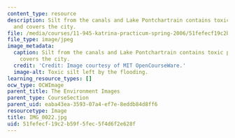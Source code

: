 ```yaml
---
content_type: resource
description: Silt from the canals and Lake Pontchartrain contains toxic pollutants
  and covers the city.
file: /media/courses/11-945-katrina-practicum-spring-2006/51fefecf19c2b59f5fec5f4d6f2e628f_IMG_0022.jpg
file_type: image/jpeg
image_metadata:
  caption: Silt from the canals and Lake Pontchartrain contains toxic pollutants and
    covers the city.
  credit: 'Credit: Image courtesy of MIT OpenCourseWare.'
  image-alt: Toxic silt left by the flooding.
learning_resource_types: []
ocw_type: OCWImage
parent_title: The Environment Images
parent_type: CourseSection
parent_uid: eaba43ea-3593-07a4-ef7e-8eddb84d8ff6
resourcetype: Image
title: IMG_0022.jpg
uid: 51fefecf-19c2-b59f-5fec-5f4d6f2e628f
---
```

